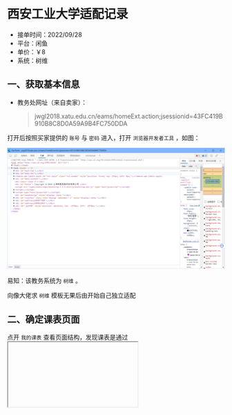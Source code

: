 # 西安工业大学适配记录

- 接单时间：2022/09/28
- 平台：闲鱼
- 单价：￥8
- 系统：树维




## 一、获取基本信息

- 教务处网址（来自卖家）：

  > jwgl2018.xatu.edu.cn/eams/homeExt.action;jsessionid=43FC419B910B8C8D0A59A9B4FC750DDA

打开后按照买家提供的  ` 账号 `  与 `密码` 进入，打开 `浏览器开发者工具` ，如图：

<img src="img/image-20220929180857525.png" alt="image-20220929180857525" style="zoom:80%;" />

易知：该教务系统为 `树维` 。

向像大佬求 `树维` 模板无果后由开始自己独立适配



## 二、确定课表页面

点开 `我的课表` 查看页面结构，发现课表是通过 <iframe> 标签镶嵌在在页面里。

由此可得真实课表连接为：http://jwgl2018.xatu.edu.cn/eams/courseTableForStd.action

<img src="img/image-20220929181913770.png" alt="image-20220929181913770" style="zoom: 80%;" />

在 **AISchedule** 开发工具登陆并创建相关项目，填写真实课表链接。



## 三、编写scheduleHtmlProvider

观察页面结构，课表数据位于 **id** 为  **manualArrangeCourseTable** 的 <table> 标签内

![image-20220929182857074](img/image-20220929182857074.png)

于是，直接通过getById的方法获取并返回即可。

```javascript
function scheduleHtmlProvider() {
    return document.getElementById('manualArrangeCourseTable').outerHTML
}
```

